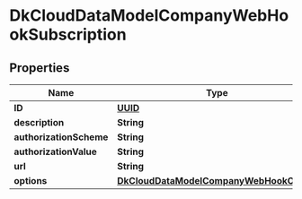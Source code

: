 
# DkCloudDataModelCompanyWebHookSubscription

## Properties
Name | Type | Description | Notes
------------ | ------------- | ------------- | -------------
**ID** | [**UUID**](UUID.md) |  |  [optional]
**description** | **String** |  |  [optional]
**authorizationScheme** | **String** |  |  [optional]
**authorizationValue** | **String** |  |  [optional]
**url** | **String** |  |  [optional]
**options** | [**DkCloudDataModelCompanyWebHookOption**](DkCloudDataModelCompanyWebHookOption.md) |  |  [optional]



